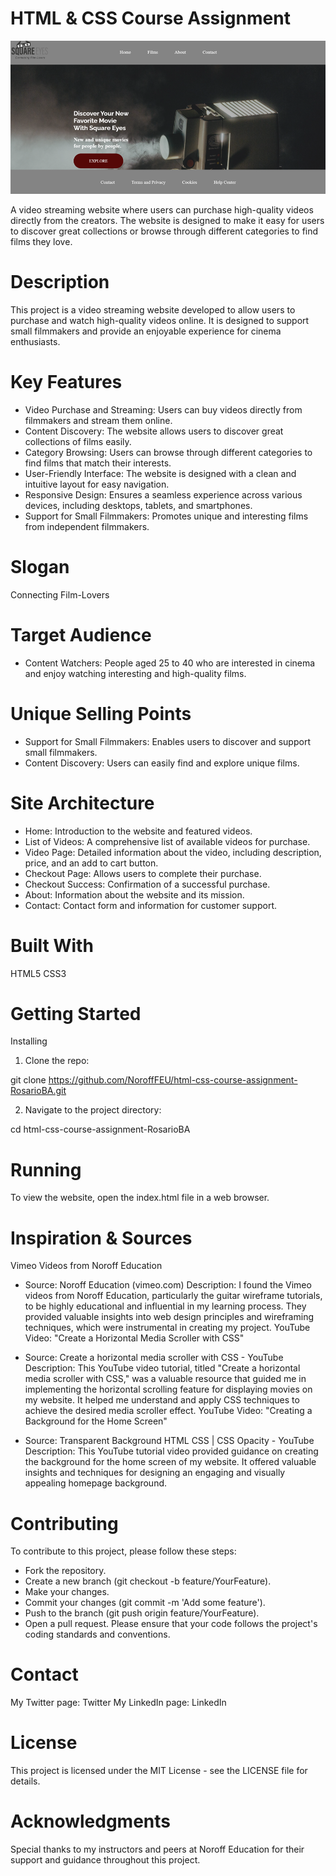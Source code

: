 
# HTML & CSS Course Assignment

 ![alt text](image.png)

A video streaming website where users can purchase high-quality videos directly from the creators. The website is designed to make it easy for users to discover great collections or browse through different categories to find films they love.

# Description
This project is a video streaming website developed to allow users to purchase and watch high-quality videos online. It is designed to support small filmmakers and provide an enjoyable experience for cinema enthusiasts.

# Key Features
- Video Purchase and Streaming: Users can buy videos directly from filmmakers and stream them online.
- Content Discovery: The website allows users to discover great collections of films easily.
- Category Browsing: Users can browse through different categories to find films that match their interests.
- User-Friendly Interface: The website is designed with a clean and intuitive layout for easy navigation.
- Responsive Design: Ensures a seamless experience across various devices, including desktops, tablets, and smartphones.
- Support for Small Filmmakers: Promotes unique and interesting films from independent filmmakers.

# Slogan
Connecting Film-Lovers

# Target Audience
- Content Watchers: People aged 25 to 40 who are interested in cinema and enjoy watching interesting and high-quality films.

# Unique Selling Points
- Support for Small Filmmakers: Enables users to discover and support small filmmakers.
- Content Discovery: Users can easily find and explore unique films.

# Site Architecture
- Home: Introduction to the website and featured videos.
- List of Videos: A comprehensive list of available videos for purchase.
- Video Page: Detailed information about the video, including description, price, and an add to cart button.
- Checkout Page: Allows users to complete their purchase.
- Checkout Success: Confirmation of a successful purchase.
- About: Information about the website and its mission.
- Contact: Contact form and information for customer support.

# Built With
HTML5
CSS3

# Getting Started
Installing

1. Clone the repo:

git clone https://github.com/NoroffFEU/html-css-course-assignment-RosarioBA.git

2. Navigate to the project directory:

cd html-css-course-assignment-RosarioBA

# Running
To view the website, open the index.html file in a web browser.

# Inspiration & Sources
Vimeo Videos from Noroff Education

- Source: Noroff Education (vimeo.com)
Description: I found the Vimeo videos from Noroff Education, particularly the guitar wireframe tutorials, to be highly educational and influential in my learning process. They provided valuable insights into web design principles and wireframing techniques, which were instrumental in creating my project.
YouTube Video: "Create a Horizontal Media Scroller with CSS"

- Source: Create a horizontal media scroller with CSS - YouTube
Description: This YouTube video tutorial, titled "Create a horizontal media scroller with CSS," was a valuable resource that guided me in implementing the horizontal scrolling feature for displaying movies on my website. It helped me understand and apply CSS techniques to achieve the desired media scroller effect.
YouTube Video: "Creating a Background for the Home Screen"

- Source: Transparent Background HTML CSS | CSS Opacity - YouTube
Description: This YouTube tutorial video provided guidance on creating the background for the home screen of my website. It offered valuable insights and techniques for designing an engaging and visually appealing homepage background.

# Contributing
To contribute to this project, please follow these steps:

- Fork the repository.
- Create a new branch (git checkout -b feature/YourFeature).
- Make your changes.
- Commit your changes (git commit -m 'Add some feature').
- Push to the branch (git push origin feature/YourFeature).
- Open a pull request.
Please ensure that your code follows the project's coding standards and conventions.

# Contact
My Twitter page: Twitter
My LinkedIn page: LinkedIn

# License
This project is licensed under the MIT License - see the LICENSE file for details.

# Acknowledgments
Special thanks to my instructors and peers at Noroff Education for their support and guidance throughout this project.

